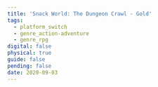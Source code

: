 ```yaml
---
title: 'Snack World: The Dungeon Crawl - Gold'
tags:
  - platform_switch
  - genre_action-adventure
  - genre_rpg
digital: false
physical: true
guide: false
pending: false
date: 2020-09-03
---
```

